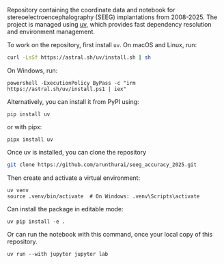 Repository containing the coordinate data and notebook for stereoelectroencephalography (SEEG) implantations from 2008-2025. The project is managed using  [uv](https://github.com/astral-sh/uv), which provides fast dependency resolution and environment management.

To work on the repository, first install `uv`. On macOS and Linux, run:

```bash
curl -LsSf https://astral.sh/uv/install.sh | sh
```

On Windows, run:
```
powershell -ExecutionPolicy ByPass -c "irm https://astral.sh/uv/install.ps1 | iex"
```

Alternatively, you can install it from PyPI using:

```
pip install uv
```

or with pipx:

```
pipx install uv
```

Once uv is installed, you can clone the repository 

```sh
git clone https://github.com/arunthurai/seeg_accuracy_2025.git
```

Then create and activate a virtual environment:

```
uv venv
source .venv/bin/activate  # On Windows: .venv\Scripts\activate
```

Can install the package in editable mode:

```
uv pip install -e .
```

Or can run the notebook with this command, once your local copy of this repository.

```
uv run --with jupyter jupyter lab
```